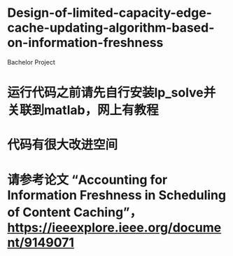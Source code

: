 # Design-of-limited-capacity-edge-cache-updating-algorithm-based-on-information-freshness
Bachelor Project
# 运行代码之前请先自行安装lp_solve并关联到matlab，网上有教程
# 代码有很大改进空间
# 请参考论文   “Accounting for Information Freshness in Scheduling of Content Caching”， https://ieeexplore.ieee.org/document/9149071
